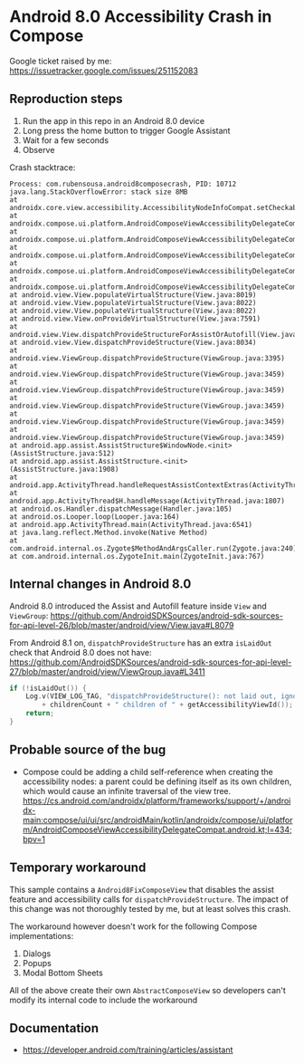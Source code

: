 # Android 8.0 Accessibility Crash in Compose

Google ticket raised by me: https://issuetracker.google.com/issues/251152083

## Reproduction steps

1. Run the app in this repo in an Android 8.0 device
2. Long press the home button to trigger Google Assistant
3. Wait for a few seconds
4. Observe

Crash stacktrace:

```
Process: com.rubensousa.android8composecrash, PID: 10712
java.lang.StackOverflowError: stack size 8MB
at androidx.core.view.accessibility.AccessibilityNodeInfoCompat.setCheckable(AccessibilityNodeInfoCompat.java:2902)
at androidx.compose.ui.platform.AndroidComposeViewAccessibilityDelegateCompat.setIsCheckable(AndroidComposeViewAccessibilityDelegateCompat.android.kt:1388)
at androidx.compose.ui.platform.AndroidComposeViewAccessibilityDelegateCompat.populateAccessibilityNodeInfoProperties(AndroidComposeViewAccessibilityDelegateCompat.android.kt:826)
at androidx.compose.ui.platform.AndroidComposeViewAccessibilityDelegateCompat.createNodeInfo(AndroidComposeViewAccessibilityDelegateCompat.android.kt:554)
at androidx.compose.ui.platform.AndroidComposeViewAccessibilityDelegateCompat.access$createNodeInfo(AndroidComposeViewAccessibilityDelegateCompat.android.kt:193)
at androidx.compose.ui.platform.AndroidComposeViewAccessibilityDelegateCompat$MyNodeProvider.createAccessibilityNodeInfo(AndroidComposeViewAccessibilityDelegateCompat.android.kt:3180)
at android.view.View.populateVirtualStructure(View.java:8019)
at android.view.View.populateVirtualStructure(View.java:8022)
at android.view.View.populateVirtualStructure(View.java:8022)
at android.view.View.onProvideVirtualStructure(View.java:7591)
at android.view.View.dispatchProvideStructureForAssistOrAutofill(View.java:8091)
at android.view.View.dispatchProvideStructure(View.java:8034)
at android.view.ViewGroup.dispatchProvideStructure(ViewGroup.java:3395)
at android.view.ViewGroup.dispatchProvideStructure(ViewGroup.java:3459)
at android.view.ViewGroup.dispatchProvideStructure(ViewGroup.java:3459)
at android.view.ViewGroup.dispatchProvideStructure(ViewGroup.java:3459)
at android.view.ViewGroup.dispatchProvideStructure(ViewGroup.java:3459)
at android.view.ViewGroup.dispatchProvideStructure(ViewGroup.java:3459)
at android.app.assist.AssistStructure$WindowNode.<init>(AssistStructure.java:512)
at android.app.assist.AssistStructure.<init>(AssistStructure.java:1908)
at android.app.ActivityThread.handleRequestAssistContextExtras(ActivityThread.java:3035)
at android.app.ActivityThread$H.handleMessage(ActivityThread.java:1807)
at android.os.Handler.dispatchMessage(Handler.java:105)
at android.os.Looper.loop(Looper.java:164)
at android.app.ActivityThread.main(ActivityThread.java:6541)
at java.lang.reflect.Method.invoke(Native Method)
at com.android.internal.os.Zygote$MethodAndArgsCaller.run(Zygote.java:240)
at com.android.internal.os.ZygoteInit.main(ZygoteInit.java:767)
```

## Internal changes in Android 8.0

Android 8.0 introduced the Assist and Autofill feature inside `View` and `ViewGroup`: https://github.com/AndroidSDKSources/android-sdk-sources-for-api-level-26/blob/master/android/view/View.java#L8079

From Android 8.1 on, `dispatchProvideStructure` has an extra `isLaidOut` check that Android 8.0 does not have: https://github.com/AndroidSDKSources/android-sdk-sources-for-api-level-27/blob/master/android/view/ViewGroup.java#L3411

```kotlin
if (!isLaidOut()) {
    Log.v(VIEW_LOG_TAG, "dispatchProvideStructure(): not laid out, ignoring "
        + childrenCount + " children of " + getAccessibilityViewId());
    return;
}
```

## Probable source of the bug

- Compose could be adding a child self-reference when creating the accessibility nodes: a parent could be defining itself as its own children, which would cause an infinite traversal of the view tree.
https://cs.android.com/androidx/platform/frameworks/support/+/androidx-main:compose/ui/ui/src/androidMain/kotlin/androidx/compose/ui/platform/AndroidComposeViewAccessibilityDelegateCompat.android.kt;l=434;bpv=1


## Temporary workaround

This sample contains a `Android8FixComposeView` that disables the assist feature and accessibility calls for `dispatchProvideStructure`. 
The impact of this change was not thoroughly tested by me, but at least solves this crash.

The workaround however doesn't work for the following Compose implementations:

1. Dialogs
2. Popups
3. Modal Bottom Sheets

All of the above create their own `AbstractComposeView` so developers can't modify its internal code to include the workaround

## Documentation

- https://developer.android.com/training/articles/assistant